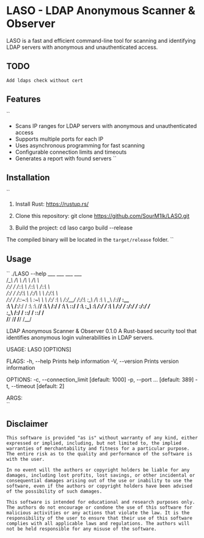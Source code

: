 # LASO - LDAP Anonymous Scanner & Observer

LASO is a fast and efficient command-line tool for scanning and identifying LDAP servers with anonymous and unauthenticated access. 

## TODO
```
Add ldaps check without cert
```

## Features
``
- Scans IP ranges for LDAP servers with anonymous and unauthenticated access
- Supports multiple ports for each IP
- Uses asynchronous programming for fast scanning
- Configurable connection limits and timeouts
- Generates a report with found servers
``

## Installation
``
1. Install Rust: https://rustup.rs/

2. Clone this repository: 
git clone https://github.com/SourM1lk/LASO.git

3. Build the project:
cd laso
cargo build --release

The compiled binary will be located in the `target/release` folder.
``

## Usage
``
./LASO --help
     ___       ___           ___           ___     
    /\__\     /\  \         /\  \         /\  \    
   /:/  /    /::\  \       /::\  \       /::\  \   
  /:/  /    /:/\:\  \     /:/\ \  \     /:/\:\  \  
 /:/  /    /::\~\:\  \   _\:\~\ \  \   /:/  \:\  \ 
/:/__/    /:/\:\ \:\__\ /\ \:\ \ \__\ /:/__/ \:\__\
\:\  \    \/__\:\/:/  / \:\ \:\ \/__/ \:\  \ /:/  /
 \:\  \        \::/  /   \:\ \:\__\    \:\  /:/  / 
  \:\  \       /:/  /     \:\/:/  /     \:\/:/  /  
   \:\__\     /:/  /       \::/  /       \::/  /   
    \/__/     \/__/         \/__/         \/__/    
                                                 
LDAP Anonymous Scanner & Observer 0.1.0
A Rust-based security tool that identifies anonymous login vulnerabilities in LDAP servers.

USAGE:
    LASO [OPTIONS] <ip-range>

FLAGS:
    -h, --help       Prints help information
    -V, --version    Prints version information

OPTIONS:
    -c, --connection_limit <connection-limit>     [default: 1000]
    -p, --port <ports>...                         [default: 389]
    -t, --timeout <timeout>                       [default: 2]

ARGS:
    <ip-range>  
``

## Disclaimer
```
This software is provided "as is" without warranty of any kind, either expressed or implied, including, but not limited to, the implied warranties of merchantability and fitness for a particular purpose. The entire risk as to the quality and performance of the software is with the user.

In no event will the authors or copyright holders be liable for any damages, including lost profits, lost savings, or other incidental or consequential damages arising out of the use or inability to use the software, even if the authors or copyright holders have been advised of the possibility of such damages.

This software is intended for educational and research purposes only. The authors do not encourage or condone the use of this software for malicious activities or any actions that violate the law. It is the responsibility of the user to ensure that their use of this software complies with all applicable laws and regulations. The authors will not be held responsible for any misuse of the software.
```